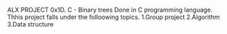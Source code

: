 ALX PROJECT 0x1D. C - Binary trees
Done in C programming language.
Thhis project falls under the folloowing topics.
1.Group project
2.Algorithm
3.Data structure
